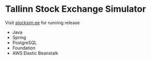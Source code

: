 # Tallinn Stock Exchange Simulator

Visit <a href="http://stocksim.ee">stocksim.ee</a> for running release

<ul>
  <li>Java</li>
  <li>Spring</li>
  <li>PostgreSQL</li>
  <li>Foundation</li>
  <li>AWS Elastic Beanstalk</li>
</ul>

